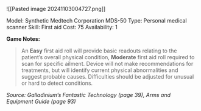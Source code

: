 ![[Pasted image 20241103004727.png]]

Model: Synthetic Medtech Corporation MDS-50
Type: Personal medical scanner
Skill: First aid
Cost: 75
Availability: 1

**Game Notes:** 
> An **Easy** first aid roll will provide basic readouts relating to the patient’s overall physical condition, **Moderate** first aid roll required to scan for specific ailment. Device will not make recommendations for treatments, but will identify current physical abnormalities and suggest probable causes. Difficulties should be adjusted for unusual or hard to detect conditions.

*Source: Galladinium’s Fantastic Technology (page 39), Arms and Equipment Guide (page 93)*